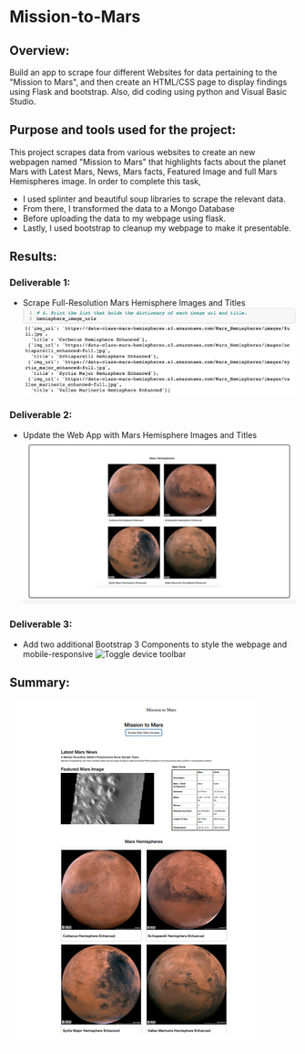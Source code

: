 # Mission-to-Mars
## Overview:
Build an app to scrape four different Websites for data pertaining to the "Mission to Mars", and then create an HTML/CSS page to display findings using Flask and bootstrap. Also, did coding using python and Visual Basic Studio.

## Purpose and tools used for the project:
This project scrapes data from various websites to create an new webpagen named "Mission to Mars" that highlights facts about the planet Mars with Latest Mars, News, Mars facts, Featured Image and full Mars Hemispheres image. In order to complete this task, 
- I used splinter and beautiful soup libraries to scrape the relevant data. 
- From there, I transformed the data to a Mongo Database 
- Before uploading the data to my webpage using flask. 
- Lastly, I used bootstrap to cleanup my webpage to make it presentable.

## Results:
### Deliverable 1:
- Scrape Full-Resolution Mars Hemisphere Images and Titles
![hemisphere_image_urls](./Resources/hemisphere_image_urls.png)


### Deliverable 2:
- Update the Web App with Mars Hemisphere Images and Titles
![full_image_titles](./Resources/full_image_titles.png)

### Deliverable 3:
- Add two additional Bootstrap 3 Components to style the webpage and mobile-responsive
![Toggle device toolbar](./Resoures/toggle_device_toolbar.png)


## Summary:
![Webpage Bootsrap](./Resources/webpage_bootstrap.png)
